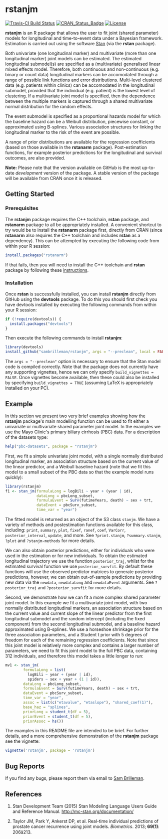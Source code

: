 
<!-- README.md is generated from README.Rmd. Please edit that file -->
rstanjm
=======

[![Travis-CI Build Status](https://travis-ci.org/sambrilleman/rstanjm.svg?branch=master)](https://travis-ci.org/sambrilleman/rstanjm) [![CRAN\_Status\_Badge](http://www.r-pkg.org/badges/version/rstanjm)](http://www.r-pkg.org/pkg/rstanjm) [![License](https://img.shields.io/badge/License-GPL%20%28%3E=%203%29-brightgreen.svg)](http://www.gnu.org/licenses/gpl-3.0.html)

**rstanjm** is an R package that allows the user to fit joint (shared parameter) models for longitudinal and time-to-event data under a Bayesian framework. Estimation is carried out using the software [Stan](http://mc-stan.org) (via the **rstan** package).

Both univariate (one longitudinal marker) and multivariate (more than one longitudinal marker) joint models can be estimated. The estimated longitudinal submodel(s) are specified as a (multivariate) generalised linear mixed effects model. Therefore, both continuous and non-continuous (e.g. binary or count data) longitudinal markers can be accomodated through a range of possible link functions and error distributions. Multi-level clustered data (e.g. patients within clinics) can be accomodated in the longitudinal submodel, provided that the individual (e.g. patient) is the lowest level of clustering. If a multivariate joint model is specified, then the dependence between the multiple markers is captured through a shared multivariate normal distribution for the random effects.

The event submodel is specified as a proportional hazards model for which the baseline hazard can be a Weibull distribution, piecewise constant, or approximated using B-splines. Various association structures for linking the longitudinal marker to the risk of the event are possible.

A range of prior distributions are available for the regression coefficients (based on those available in the **rstanarm** package). Post-estimation functions, for example posterior predictions for the longitudinal and survival outcomes, are also provided.

**Note:** Please note that the version available on GitHub is the most up-to-date *development* version of the package. A stable version of the package will be available from CRAN once it is released.

Getting Started
---------------

### Prerequisites

The **rstanjm** package requires the C++ toolchain, **rstan** package, and **rstanarm** package to all be appropriately installed. A convenient shortcut to try would be to install the **rstanarm** package first, directly from CRAN (since **rstanarm** also requires the C++ toolchain and includes **rstan** as a dependency). This can be attempted by executing the following code from within your R session:

``` r
install.packages("rstanarm")
```

If that fails, then you will need to install the C++ toolchain and **rstan** package by following these [instructions](https://github.com/stan-dev/rstan/wiki/RStan-Getting-Started).

### Installation

Once **rstan** is successfully installed, you can install **rstanjm** directly from GitHub using the **devtools** package. To do this you should first check you have devtools installed by executing the following commands from within your R session:

``` r
if (!require(devtools)) {
  install.packages("devtools")
}
```

Then execute the following commands to install **rstanjm**:

``` r
library(devtools)
install_github("sambrilleman/rstanjm", args = "--preclean", local = FALSE, build_vignettes = FALSE)
```

The `args = "--preclean"` option is necessary to ensure that the Stan model code is compiled correctly. Note that the package does not currently have any supporting vignettes, hence we can only specify `build_vignettes = FALSE`. Once vignettes become available, then these could also be installed by specifying `build_vignettes = TRUE` (assuming LaTeX is appropriately installed on your PC).

Example
-------

In this section we present two very brief examples showing how the **rstanjm** package's main modelling function can be used to fit either a univariate or multivariate shared parameter joint model. In the examples we use the Mayo Clinic's primary biliary cirrhosis (PBC) data. For a description of the datasets type:

``` r
help("pbc-datasets", package = "rstanjm")
```

First, we fit a simple univariate joint model, with a single normally distributed longitudinal marker, an association structure based on the current value of the linear predictor, and a Weibull baseline hazard (note that we fit this model to a small subset of the PBC data so that the example model runs quickly):

``` r
library(rstanjm)
f1 <- stan_jm(formulaLong = logBili ~ year + (year | id), 
              dataLong = pbcLong_subset,
              formulaEvent = Surv(futimeYears, death) ~ sex + trt, 
              dataEvent = pbcSurv_subset,
              time_var = "year")
```

The fitted model is returned as an object of the S3 class `stanjm`. We have a variety of methods and postestimation functions available for this class, including: `print`, `summary`, `plot`, `fixef`, `ranef`, `coef`, `VarCorr`, `posterior_interval`, `update`, and more. See `?print.stanjm`, `?summary.stanjm`, `?plot` and `?stanjm-methods` for more details.

We can also obtain posterior predictions, either for individuals who were used in the estimation or for new individuals. To obtain the estimated longitudinal trajectory we use the function `posterior_traj`, whilst for the estimated survival function we use `posterior_survfit`. By default these functions will use the observed predictor matrices to generate posterior predictions, however, we can obtain out-of-sample predictions by providing new data via the `newdata`, `newdataLong` and `newdataEvent` arguments. See `?posterior_traj` and `?posterior_survfit` for more details.

Second, we demonstrate how we can fit a more complex shared parameter joint model. In this example we fit a multivariate joint model, with two normally distributed longitudinal markers, an association structure based on the current value and current slope of the linear predictor from the first longitudinal submodel and the random intercept (including the fixed component) from the second longitudinal submodel, and a baseline hazard approximated using B-splines. We use a horseshoe shrinkage prior for the three association parameters, and a Student t prior with 5 degrees of freedom for each of the remaining regression coefficients. Note that since this joint model is relatively more complex and contains a larger number of parameters, we need to fit this joint model to the full PBC data, containing 312 individuals, and therefore this model takes a little longer to run:

``` r
mv1 <- stan_jm(
        formulaLong = list(
          logBili ~ year + (year | id), 
          spiders ~ sex + year + (1 | id)),
        dataLong = pbcLong_subset,
        formulaEvent = Surv(futimeYears, death) ~ sex + trt, 
        dataEvent = pbcSurv_subset,
        time_var = "year",
        assoc = list(c("etavalue", "etaslope"), "shared_coef(1)"),
        base_haz = "splines",
        priorLong = student_t(df = 5),
        priorEvent = student_t(df = 5),
        priorAssoc = hs())
```

The examples in this README file are intended to be brief. For further details, and a more comprehensive demonstration of the **rstanjm** package see the vignette:

``` r
vignette('rstanjm', package = 'rstanjm')
```

Bug Reports
-----------

If you find any bugs, please report them via email to [Sam Brilleman](mailto:sam.brilleman@monash.edu).

References
----------

1.  Stan Development Team (2015) Stan Modeling Language Users Guide and Reference Manual. <http://mc-stan.org/documentation/>

2.  Taylor JM, Park Y, Ankerst DP, et al. Real-time individual predictions of prostate cancer recurrence using joint models. *Biometrics*. 2013; **69(1)**: 206â213.
